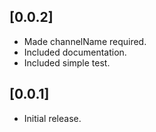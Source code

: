 ## [0.0.2] 
- Made channelName required.
- Included documentation.
- Included simple test.

## [0.0.1] 

- Initial release.
